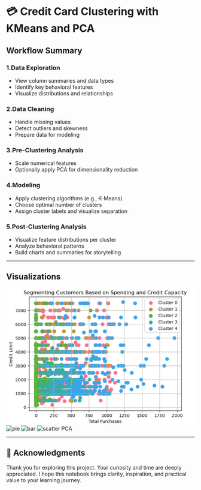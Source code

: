 # 💳 Credit Card Clustering with KMeans and PCA

## Workflow Summary  

### 1.Data Exploration  
- View column summaries and data types  
- Identify key behavioral features  
- Visualize distributions and relationships  

### 2.Data Cleaning  
- Handle missing values 
- Detect outliers and skewness  
- Prepare data for modeling  

### 3.Pre-Clustering Analysis  
- Scale numerical features  
- Optionally apply PCA for dimensionality reduction  

### 4.Modeling  
- Apply clustering algorithms (e.g., K-Means)  
- Choose optimal number of clusters  
- Assign cluster labels and visualize separation  

### 5.Post-Clustering Analysis  
- Visualize feature distributions per cluster  
- Analyze behavioral patterns  
- Build charts and summaries for storytelling  

---
## Visualizations
![scatter](https://github.com/Esraa-MOhamed7/Credit-Card-Clusterization-with-Kmeans-and-PCA/blob/main/Segmenting%20Customers%20Based%20on%20Spending%20and%20Credit%20Capacity.png)
![pie](ww.mnn)
![bar](ew.ww)
![scatter PCA](kk.mn)

---

## 🙌 Acknowledgments  
Thank you for exploring this project. Your curiosity and time are deeply appreciated. I hope this notebook brings clarity, inspiration, and practical value to your learning journey.
